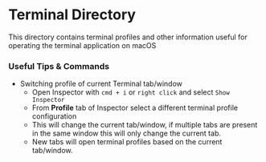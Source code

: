 # Terminal Directory

This directory contains terminal profiles and other information useful for operating the terminal application on macOS

### Useful Tips & Commands

 - Switching profile of current Terminal tab/window
   - Open Inspector with `cmd + i` or `right click` and select `Show Inspector`
   - From **Profile** tab of Inspector select a different terminal profile configuration
   - This will change the current tab/window, if multiple tabs are present in the same window this will only change the current tab.
   - New tabs will open terminal profiles based on the current tab/window.

